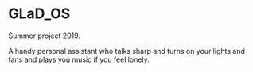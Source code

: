 # GLaD_OS

Summer project 2019.

A handy personal assistant who talks sharp and turns on your lights and fans and plays you music if you feel lonely.
